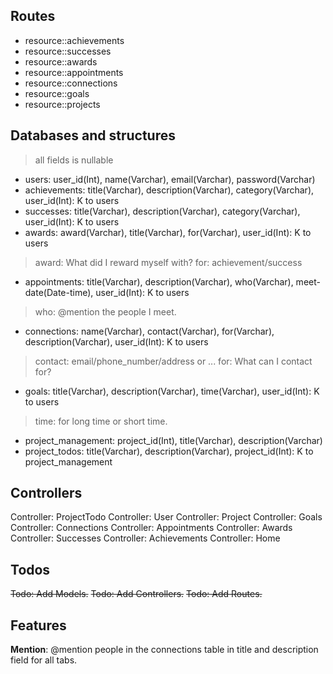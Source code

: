 ## Routes
+ resource::achievements
+ resource::successes
+ resource::awards
+ resource::appointments
+ resource::connections
+ resource::goals
+ resource::projects

## Databases and structures
> all fields is nullable
+ users: user_id(Int), name(Varchar), email(Varchar), password(Varchar)
+ achievements: title(Varchar), description(Varchar), category(Varchar), user_id(Int): K to users
+ successes: title(Varchar), description(Varchar), category(Varchar), user_id(Int): K to users
+ awards:   award(Varchar), title(Varchar), for(Varchar), user_id(Int): K to users
> award: What did I reward myself with?
> for: achievement/success
+ appointments: title(Varchar), description(Varchar), who(Varchar), meet-date(Date-time), user_id(Int): K to users
> who: @mention the people I meet.
+ connections: name(Varchar), contact(Varchar), for(Varchar), description(Varchar), user_id(Int): K to users
> contact: email/phone_number/address or ...
> for: What can I contact for?
+ goals: title(Varchar), description(Varchar), time(Varchar), user_id(Int): K to users
> time: for long time or short time.
+ project_management: project_id(Int), title(Varchar), description(Varchar)
+ project_todos: title(Varchar), description(Varchar), project_id(Int): K to project_management

## Controllers
Controller: ProjectTodo
Controller: User
Controller: Project
Controller: Goals
Controller: Connections
Controller: Appointments
Controller: Awards
Controller: Successes
Controller: Achievements
Controller: Home

## Todos
~~Todo: Add Models.~~
~~Todo: Add Controllers.~~
~~Todo: Add Routes.~~

## Features
**Mention**: @mention people in the connections table in title and description field for all tabs.

